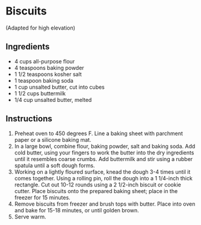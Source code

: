 # Biscuits

(Adapted for high elevation) 

## Ingredients

* 4 cups all-purpose flour
* 4 teaspoons baking powder
* 1 1/2 teaspoons kosher salt
* 1 teaspoon baking soda
* 1 cup unsalted butter, cut into cubes
* 1 1/2 cups buttermilk
* 1/4 cup unsalted butter, melted

## Instructions

1. Preheat oven to 450 degrees F. Line a baking sheet with parchment paper or a silicone baking mat.
1. In a large bowl, combine flour, baking powder, salt and baking soda. Add cold butter, using your fingers to work the butter into the dry ingredients until it resembles coarse crumbs. Add buttermilk and stir using a rubber spatula until a soft dough forms.
1. Working on a lightly floured surface, knead the dough 3-4 times until it comes together. Using a rolling pin, roll the dough into a 1 1/4-inch thick rectangle. Cut out 10-12 rounds using a 2 1/2-inch biscuit or cookie cutter. Place biscuits onto the prepared baking sheet; place in the freezer for 15 minutes.
1. Remove biscuits from freezer and brush tops with butter. Place into oven and bake for 15-18 minutes, or until golden brown.
1. Serve warm.

